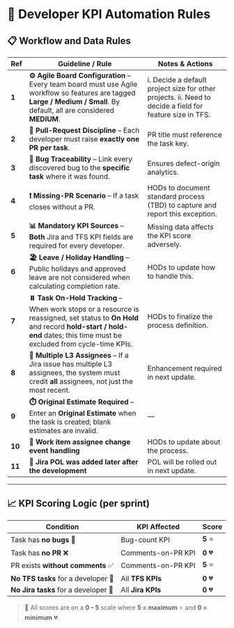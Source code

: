 # 🚀 Developer KPI Automation Rules  

## 📋 Workflow and Data Rules


| Ref | Guideline / Rule | Notes & Actions |
|-----|------------------|-----------------|
| **1** | **⚙️ Agile Board Configuration** – Every team board must use Agile workflow so features are tagged **Large / Medium / Small**. By default, all are considered **MEDIUM**. | i. Decide a default project size for other projects. ii. Need to decide a field for feature size in TFS. |
| **2** | **🔀 Pull-Request Discipline** – Each developer must raise **exactly one PR per task**. | PR title must reference the task key. |
| **3** | **🐛 Bug Traceability** – Link every discovered bug to the **specific task** where it was found. | Ensures defect-origin analytics. |
| **4** | **❗ Missing-PR Scenario** – If a task closes without a PR. | HODs to document standard process (TBD) to capture and report this exception. |
| **5** | **📊 Mandatory KPI Sources** – **Both** Jira and TFS KPI fields are required for every developer. | Missing data affects the KPI score adversely. |
| **6** | **🏖️ Leave / Holiday Handling** – Public holidays and approved leave are not considered when calculating completion rate. | HODs to update how to handle this. |
| **7** | **⏸️ Task On-Hold Tracking** – When work stops or a resource is reassigned, set status to **On Hold** and record **hold-start / hold-end** dates; this time must be excluded from cycle-time KPIs. | HODs to finalize the process definition. |
| **8** | **👥 Multiple L3 Assignees** – If a Jira issue has multiple L3 assignees, the system must credit **all** assignees, not just the most recent. | Enhancement required in next update. |
| **9** | **⏱️ Original Estimate Required** – Enter an **Original Estimate** when the task is created; blank estimates are invalid. | — |
| **10** | **🔄 Work item assignee change event handling** | HODs to update about the process. |
| **11** | **📝 Jira POL was added later after the development** | POL will be rolled out in next update. |

---

## 📈 KPI Scoring Logic (per sprint)

| Condition | KPI Affected | Score |
|-----------|--------------|-------|
| Task has **no bugs** 🎯 | Bug-count KPI | **5** ⭐ |
| Task has **no PR** ❌ | Comments-on-PR KPI | **0** 💔 |
| PR exists **without comments** ✅ | Comments-on-PR KPI | **5** ⭐ |
| **No TFS tasks** for a developer 🚫 | All **TFS KPIs** | **0** 💔 |
| **No Jira tasks** for a developer 🚫 | All **Jira KPIs** | **0** 💔 |

> 📌 All scores are on a **0 – 5** scale where **5 = maximum** ⭐ and **0 = minimum** 💔.
